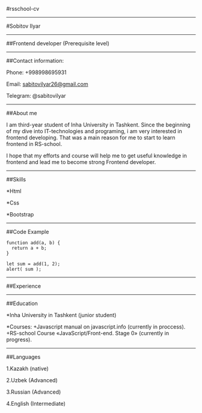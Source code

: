 #rsschool-cv

---

#Sobitov Ilyar    

---

##Frontend developer (Prerequisite level)

*****

##Contact information:

Phone: +998998695931

Email: sabitovilyar26@gmail.com  

Telegram: @sabitovilyar

*****

##About me

I am third-year student of Inha University in Tashkent. Since the beginning of my dive into IT-technologies and programing, i am very interested in frontend developing.
That was a main reason for me to start to learn frontend in RS-school.

I hope that my efforts and course will help me to get useful knowledge in frontend and lead me to become strong Frontend developer.
 
*****

##Skills

*Html

*Css

*Bootstrap

*****

##Code Example
```
function add(a, b) {
  return a + b;
}

let sum = add(1, 2);
alert( sum );
```
*****

##Experience

****

##Education

*Inha University in Tashkent (junior student)

*Courses:
    +Javascript manual on javascript.info (currently in proccess).
    +RS-school Course «JavaScript/Front-end. Stage 0» (currently in progress).

****

##Languages

1.Kazakh (native)

2.Uzbek (Advanced)

3.Russian (Advanced)

4.English (Intermediate)

